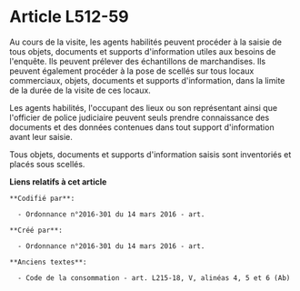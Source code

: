# Article L512-59

Au cours de la visite, les agents habilités peuvent procéder à la saisie de tous objets, documents et supports d'information
utiles aux besoins de l'enquête. Ils peuvent prélever des échantillons de marchandises. Ils peuvent également procéder à la
pose de scellés sur tous locaux commerciaux, objets, documents et supports d'information, dans la limite de la durée de la
visite de ces locaux.

Les agents habilités, l'occupant des lieux ou son représentant ainsi que l'officier de police judiciaire peuvent seuls
prendre connaissance des documents et des données contenues dans tout support d'information avant leur saisie.

Tous objets, documents et supports d'information saisis sont inventoriés et placés sous scellés.

**Liens relatifs à cet article**

	**Codifié par**:

	  - Ordonnance n°2016-301 du 14 mars 2016 - art.

	**Créé par**:

	  - Ordonnance n°2016-301 du 14 mars 2016 - art.

	**Anciens textes**:

	  - Code de la consommation - art. L215-18, V, alinéas 4, 5 et 6 (Ab)
